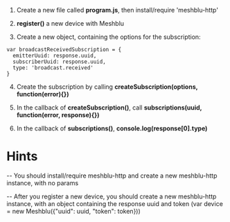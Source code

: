 1) Create a new file called **program.js**, then install/require 'meshblu-http'

2) **register()** a new device with Meshblu

3) Create a new object, containing the options for the subscription:
```
var broadcastReceivedSubscription = {
  emitterUuid: response.uuid,
  subscriberUuid: response.uuid,
  type: 'broadcast.received'
}
```

4) Create the subscription by calling **createSubscription(options, function(error){})**

5) In the callback of **createSubscription()**, call **subscriptions(uuid, function(error, response){})**

6) In the callback of **subscriptions()**, **console.log(response[0].type)**

# Hints
-- You should install/require meshblu-http and create a new meshblu-http instance, with no params

-- After you register a new device, you should create a new meshblu-http instance, with an object
  containing the response uuid and token (var device = new Meshblu({"uuid": uuid, "token": token}))
